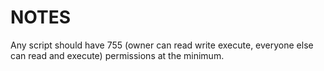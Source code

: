 # NOTES
Any script should have 755 (owner can read write execute, everyone else can read and execute) permissions at the minimum.
